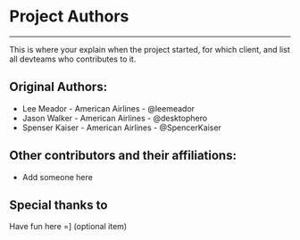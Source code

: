 # Project Authors
----

This is where your explain when the project started, for which client, and list all devteams who contributes to it.


## Original Authors:

* Lee Meador - American Airlines - @leemeador
* Jason Walker - American Airlines - @desktophero
* Spenser Kaiser - American Airlines -  @SpencerKaiser

## Other contributors and their affiliations:

* Add someone here

## Special thanks to
Have fun here =] (optional item)
